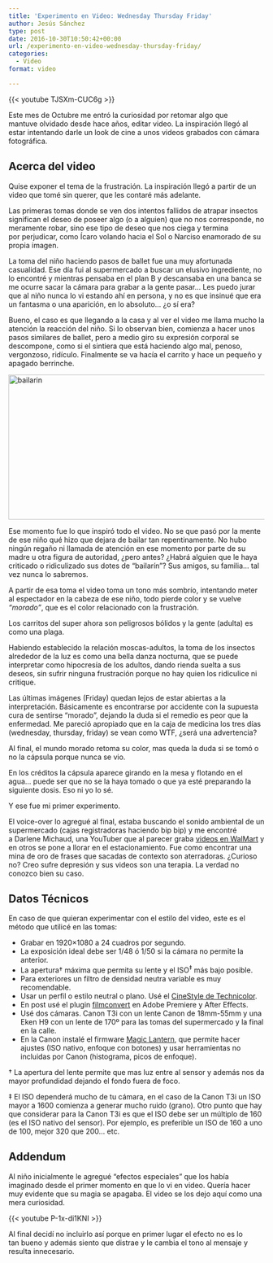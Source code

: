 ```yaml
---
title: 'Experimento en Video: Wednesday Thursday Friday'
author: Jesús Sánchez
type: post
date: 2016-10-30T10:50:42+00:00
url: /experimento-en-video-wednesday-thursday-friday/
categories:
  - Video
format: video

---
```

{{< youtube TJSXm-CUC6g >}}

Este mes de Octubre me entró la curiosidad por retomar algo que mantuve olvidado desde hace años, editar video. La inspiración llegó al estar intentando darle un look de cine a unos videos grabados con cámara fotográfica.

## Acerca del video

Quise exponer el tema de la frustración. La inspiración llegó a partir de un video que tomé sin querer, que les contaré más adelante.

Las primeras tomas donde se ven dos intentos fallidos de atrapar insectos significan el deseo de poseer algo (o a alguien) que no nos corresponde, no meramente robar, sino ese tipo de deseo que nos ciega y termina por perjudicar, como Ícaro volando hacia el Sol o Narciso enamorado de su propia imagen.

La toma del niño haciendo pasos de ballet fue una muy afortunada casualidad. Ese día fui al supermercado a buscar un elusivo ingrediente, no lo encontré y mientras pensaba en el plan B y descansaba en una banca se me ocurre sacar la cámara para grabar a la gente pasar… Les puedo jurar que al niño nunca lo vi estando ahí en persona, y no es que insinué que era un fantasma o una aparición, en lo absoluto… ¿o sí era?

Bueno, el caso es que llegando a la casa y al ver el video me llama mucho la atención la reacción del niño. Si lo observan bien, comienza a hacer unos pasos similares de ballet, pero a medio giro su expresión corporal se descompone, como si el sintiera que está haciendo algo mal, penoso, vergonzoso, ridículo. Finalmente se va hacía el carrito y hace un pequeño y apagado berrinche.

<img class="aligncenter size-full wp-image-312" src="https://blog.jesvs.com/wp-content/uploads/2016/10/bailarin-1.jpg" alt="bailarin" width="800" height="285" srcset="https://blog.jesvs.com/wp-content/uploads/2016/10/bailarin-1.jpg 800w, https://blog.jesvs.com/wp-content/uploads/2016/10/bailarin-1-300x107.jpg 300w, https://blog.jesvs.com/wp-content/uploads/2016/10/bailarin-1-768x274.jpg 768w" sizes="(max-width: 800px) 100vw, 800px" />

Ese momento fue lo que inspiró todo el video. No se que pasó por la mente de ese niño qué hizo que dejara de bailar tan repentinamente. No hubo ningún regaño ni llamada de atención en ese momento por parte de su madre u otra figura de autoridad, ¿pero antes? ¿Habrá alguien que le haya criticado o ridiculizado sus dotes de &#8220;bailarín&#8221;? Sus amigos, su familia… tal vez nunca lo sabremos.

A partir de esa toma el video toma un tono más sombrío, intentando meter al espectador en la cabeza de ese niño, todo pierde color y se vuelve _&#8220;morado&#8221;_, que es el color relacionado con la frustración.

Los carritos del super ahora son peligrosos bólidos y la gente (adulta) es como una plaga.

Habiendo establecido la relación moscas-adultos, la toma de los insectos alrededor de la luz es como una bella danza nocturna, que se puede interpretar como hipocresía de los adultos, dando rienda suelta a sus deseos, sin sufrir ninguna frustración porque no hay quien los ridiculice ni critique.

Las últimas imágenes (Friday) quedan lejos de estar abiertas a la interpretación. Básicamente es encontrarse por accidente con la supuesta cura de sentirse &#8220;morado&#8221;, dejando la duda si el remedio es peor que la enfermedad. Me pareció apropiado que en la caja de medicina los tres días (wednesday, thursday, friday) se vean como WTF, ¿será una advertencia?

Al final, el mundo morado retoma su color, mas queda la duda si se tomó o no la cápsula porque nunca se vio.

En los créditos la cápsula aparece girando en la mesa y flotando en el agua… puede ser que no se la haya tomado o que ya esté preparando la siguiente dosis. Eso ni yo lo sé.

Y ese fue mi primer experimento.

El voice-over lo agregué al final, estaba buscando el sonido ambiental de un supermercado (cajas registradoras haciendo bip bip) y me encontré a Darlene Michaud, una YouTuber que al parecer graba [videos en WalMart][1] y en otros se pone a llorar en el estacionamiento. Fue como encontrar una mina de oro de frases que sacadas de contexto son aterradoras. ¿Curioso no? Creo sufre depresión y sus videos son una terapia. La verdad no conozco bien su caso.

## Datos Técnicos

En caso de que quieran experimentar con el estilo del video, este es el método que utilicé en las tomas:

  * Grabar en 1920&#215;1080 a 24 cuadros por segundo.
  * La exposición ideal debe ser 1/48 ó 1/50 si la cámara no permite la anterior.
  * La apertura† máxima que permita su lente y el ISO<sup>‡</sup> más bajo posible.
  * Para exteriores un filtro de densidad neutra variable es muy recomendable.
  * Usar un perfil o estilo neutral o plano. Usé el <a href="http://www.technicolor.com/en/solutions-services/cinestyle" target="_blank">CineStyle de Technicolor</a>.
  * En post usé el plugin <a href="http://filmconvert.com/" target="_blank">filmconvert</a> en Adobe Premiere y After Effects.
  * Usé dos cámaras. Canon T3i con un lente Canon de 18mm-55mm y una Eken H9 con un lente de 170º para las tomas del supermercado y la final en la calle.
  * En la Canon instalé el firmware [Magic Lantern][2], que permite hacer ajustes (ISO nativo, enfoque con botones) y usar herramientas no incluidas por Canon (histograma, picos de enfoque).

† La apertura del lente permite que mas luz entre al sensor y además nos da mayor profundidad dejando el fondo fuera de foco.
  
‡ El ISO dependerá mucho de tu cámara, en el caso de la Canon T3i un ISO mayor a 1600 comienza a generar mucho ruido (grano). Otro punto que hay que considerar para la Canon T3i es que el ISO debe ser un múltiplo de 160 (es el ISO nativo del sensor). Por ejemplo, es preferible un ISO de 160 a uno de 100, mejor 320 que 200… etc.

## Addendum

Al niño inicialmente le agregué &#8220;efectos especiales&#8221; que los había imaginado desde el primer momento en que lo vi en video. Quería hacer muy evidente que su magia se apagaba. El video se los dejo aquí como una mera curiosidad.

{{< youtube P-1x-di1KNI >}}

Al final decidí no incluirlo así porque en primer lugar el efecto no es lo tan bueno y además siento que distrae y le cambia el tono al mensaje y resulta innecesario.

 [1]: https://www.youtube.com/watch?v=auTORzBVhVw
 [2]: http://www.magiclantern.fm/